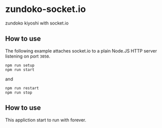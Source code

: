 # zundoko-socket.io
zundoko kiyoshi with socket.io

## How to use

The following example attaches socket.io to a plain Node.JS
HTTP server listening on port `3050`.

```
npm run setup
npm run start
```

and

```
npm run restart
npm run stop
```

## How to use

This appliction start to run with forever.

